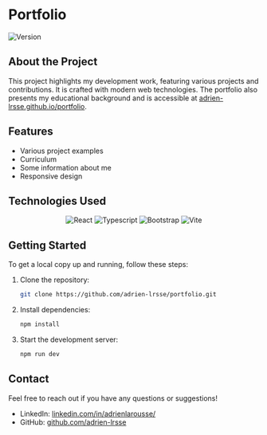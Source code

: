 # Portfolio

![Version](https://img.shields.io/badge/version-1.0.0-blue.svg)

## About the Project
This project highlights my development work, featuring various projects and contributions. It is crafted with modern web technologies. The portfolio also presents my educational background and is accessible at [adrien-lrsse.github.io/portfolio](https://adrien-lrsse.github.io/portfolio).

## Features

- Various project examples
- Curriculum
- Some information about me
- Responsive design

## Technologies Used

<div align="center">
    <img src="https://img.shields.io/badge/react-%2320232a.svg?style=for-the-badge&logo=react&logoColor=%2361DAFB" alt="React" />
    <img src="https://img.shields.io/badge/typescript-%23007ACC.svg?style=for-the-badge&logo=typescript&logoColor=white" alt="Typescript">
    <img src="https://img.shields.io/badge/bootstrap-%238511FA.svg?style=for-the-badge&logo=bootstrap&logoColor=white" alt="Bootstrap" />
    <img src="https://img.shields.io/badge/vite-%23646CFF.svg?style=for-the-badge&logo=vite&logoColor=white" alt="Vite" />
</div>

## Getting Started

To get a local copy up and running, follow these steps:

1. Clone the repository:
    ```sh
    git clone https://github.com/adrien-lrsse/portfolio.git
    ```
2. Install dependencies:
    ```sh
    npm install
    ```
3. Start the development server:
    ```sh
    npm run dev
    ```

## Contact

Feel free to reach out if you have any questions or suggestions!
- LinkedIn: [linkedin.com/in/adrienlarousse/](https://www.linkedin.com/in/adrienlarousse)
- GitHub: [github.com/adrien-lrsse](https://github.com/adrien-lrsse)